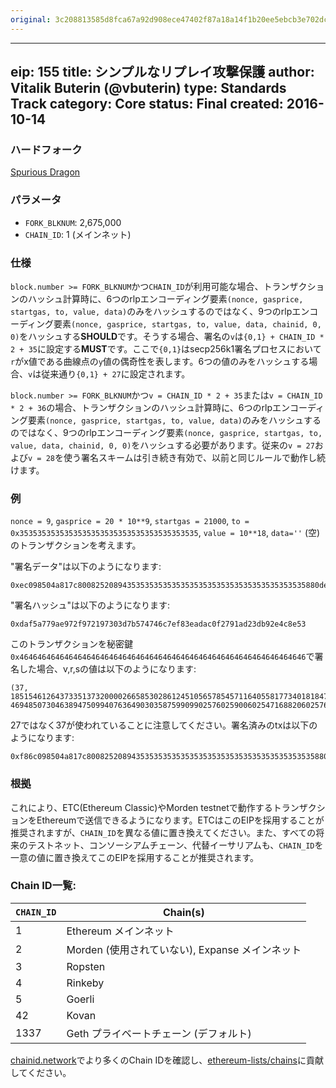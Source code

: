 ```yaml
---
original: 3c208813585d8fca67a92d908ece47402f87a18a14f1b20ee5ebcb3e702dcc9c
---
```


---
eip: 155
title: シンプルなリプレイ攻撃保護
author: Vitalik Buterin (@vbuterin)
type: Standards Track
category: Core
status: Final
created: 2016-10-14
---

### ハードフォーク
[Spurious Dragon](./eip-607.md)

### パラメータ
- `FORK_BLKNUM`: 2,675,000
- `CHAIN_ID`: 1 (メインネット)

### 仕様

`block.number >= FORK_BLKNUM`かつ`CHAIN_ID`が利用可能な場合、トランザクションのハッシュ計算時に、6つのrlpエンコーディング要素`(nonce, gasprice, startgas, to, value, data)`のみをハッシュするのではなく、9つのrlpエンコーディング要素`(nonce, gasprice, startgas, to, value, data, chainid, 0, 0)`をハッシュする**SHOULD**です。そうする場合、署名の`v`は`{0,1} + CHAIN_ID * 2 + 35`に設定する**MUST**です。ここで`{0,1}`はsecp256k1署名プロセスにおいて`r`がx値である曲線点の`y`値の偶奇性を表します。6つの値のみをハッシュする場合、`v`は従来通り`{0,1} + 27`に設定されます。

`block.number >= FORK_BLKNUM`かつ`v = CHAIN_ID * 2 + 35`または`v = CHAIN_ID * 2 + 36`の場合、トランザクションのハッシュ計算時に、6つのrlpエンコーディング要素`(nonce, gasprice, startgas, to, value, data)`のみをハッシュするのではなく、9つのrlpエンコーディング要素`(nonce, gasprice, startgas, to, value, data, chainid, 0, 0)`をハッシュする必要があります。従来の`v = 27`および`v = 28`を使う署名スキームは引き続き有効で、以前と同じルールで動作し続けます。

### 例

`nonce = 9`, `gasprice = 20 * 10**9`, `startgas = 21000`, `to = 0x3535353535353535353535353535353535353535`, `value = 10**18`, `data=''` (空)のトランザクションを考えます。

"署名データ"は以下のようになります:

```
0xec098504a817c800825208943535353535353535353535353535353535353535880de0b6b3a764000080018080
```

"署名ハッシュ"は以下のようになります:

```
0xdaf5a779ae972f972197303d7b574746c7ef83eadac0f2791ad23db92e4c8e53
```

このトランザクションを秘密鍵`0x4646464646464646464646464646464646464646464646464646464646464646`で署名した場合、v,r,sの値は以下のようになります:

```
(37, 18515461264373351373200002665853028612451056578545711640558177340181847433846, 46948507304638947509940763649030358759909902576025900602547168820602576006531)
```

27ではなく37が使われていることに注意してください。署名済みのtxは以下のようになります:

```
0xf86c098504a817c800825208943535353535353535353535353535353535353535880de0b6b3a76400008025a028ef61340bd939bc2195fe537567866003e1a15d3c71ff63e1590620aa636276a067cbe9d8997f761aecb703304b3800ccf555c9f3dc64214b297fb1966a3b6d83
```

### 根拠

これにより、ETC(Ethereum Classic)やMorden testnetで動作するトランザクションをEthereumで送信できるようになります。ETCはこのEIPを採用することが推奨されますが、`CHAIN_ID`を異なる値に置き換えてください。また、すべての将来のテストネット、コンソーシアムチェーン、代替イーサリアムも、`CHAIN_ID`を一意の値に置き換えてこのEIPを採用することが推奨されます。

### Chain ID一覧:

| `CHAIN_ID`     | Chain(s)                                   |
| ---------------| -------------------------------------------|
| 1              | Ethereum メインネット                      |
| 2              | Morden (使用されていない), Expanse メインネット |
| 3              | Ropsten                                    |
| 4              | Rinkeby                                    |
| 5              | Goerli                                     |
| 42             | Kovan                                      |
| 1337           | Geth プライベートチェーン (デフォルト)        |

[chainid.network](https://chainid.network)でより多くのChain IDを確認し、[ethereum-lists/chains](https://github.com/ethereum-lists/chains)に貢献してください。